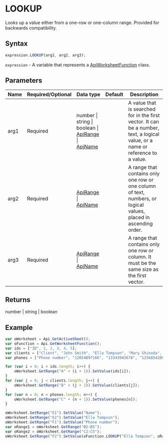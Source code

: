 # LOOKUP

Looks up a value either from a one-row or one-column range. Provided for backwards compatibility.

## Syntax

```javascript
expression.LOOKUP(arg1, arg2, arg3);
```

`expression` - A variable that represents a [ApiWorksheetFunction](../ApiWorksheetFunction.md) class.

## Parameters

| **Name** | **Required/Optional** | **Data type** | **Default** | **Description** |
| ------------- | ------------- | ------------- | ------------- | ------------- |
| arg1 | Required | number \| string \| boolean \| [ApiRange](../../ApiRange/ApiRange.md) \| [ApiName](../../ApiName/ApiName.md) |  | A value that is searched for in the first vector. It can be a number, text, a logical value, or a name or reference to a value. |
| arg2 | Required | [ApiRange](../../ApiRange/ApiRange.md) \| [ApiName](../../ApiName/ApiName.md) |  | A range that contains only one row or one column of text, numbers, or logical values, placed in ascending order. |
| arg3 | Required | [ApiRange](../../ApiRange/ApiRange.md) \| [ApiName](../../ApiName/ApiName.md) |  | A range that contains only one row or column. It must be the same size as the first vector. |

## Returns

number \| string \| boolean

## Example



```javascript
var oWorksheet = Api.GetActiveSheet();
var oFunction = Api.GetWorksheetFunction();
var ids = ["ID", 1, 2, 3, 4, 5];
var clients = ["Client", "John Smith", "Ella Tompson", "Mary Shinoda", "Lily-Ann Bates", "Clara Ray"];
var phones = ["Phone number", "12054097166", "13343943678", "12568542099", "12057032298", "12052914781"];

for (var i = 0; i < ids.length; i++) {
    oWorksheet.GetRange("A" + (i + 1)).SetValue(ids[i]);
}
for (var j = 0; j < clients.length; j++) {
    oWorksheet.GetRange("B" + (j + 1)).SetValue(clients[j]);
}
for (var n = 0; n < phones.length; n++) {
    oWorksheet.GetRange("C" + (n + 1)).SetValue(phones[n]);
}

oWorksheet.GetRange("E1").SetValue("Name");
oWorksheet.GetRange("E2").SetValue("Ella Tompson");
oWorksheet.GetRange("F1").SetValue("Phone number");
var oRange1 = oWorksheet.GetRange("B2:B5");
var oRange2 = oWorksheet.GetRange("C2:C5");
oWorksheet.GetRange("F2").SetValue(oFunction.LOOKUP("Ella Tompson", oRange1, oRange2));
```
